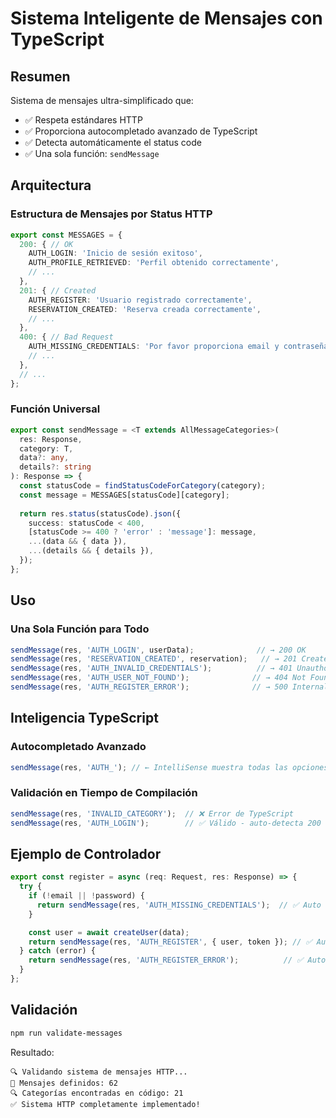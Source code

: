 # Sistema Inteligente de Mensajes con TypeScript

## Resumen

Sistema de mensajes ultra-simplificado que:
- ✅ Respeta estándares HTTP
- ✅ Proporciona autocompletado avanzado de TypeScript
- ✅ Detecta automáticamente el status code
- ✅ Una sola función: `sendMessage`

## Arquitectura

### Estructura de Mensajes por Status HTTP
```typescript
export const MESSAGES = {
  200: { // OK
    AUTH_LOGIN: 'Inicio de sesión exitoso',
    AUTH_PROFILE_RETRIEVED: 'Perfil obtenido correctamente',
    // ...
  },
  201: { // Created
    AUTH_REGISTER: 'Usuario registrado correctamente',
    RESERVATION_CREATED: 'Reserva creada correctamente',
    // ...
  },
  400: { // Bad Request
    AUTH_MISSING_CREDENTIALS: 'Por favor proporciona email y contraseña',
    // ...
  },
  // ...
};
```

### Función Universal
```typescript
export const sendMessage = <T extends AllMessageCategories>(
  res: Response,
  category: T,
  data?: any,
  details?: string
): Response => {
  const statusCode = findStatusCodeForCategory(category);
  const message = MESSAGES[statusCode][category];
  
  return res.status(statusCode).json({
    success: statusCode < 400,
    [statusCode >= 400 ? 'error' : 'message']: message,
    ...(data && { data }),
    ...(details && { details }),
  });
};
```

## Uso

### Una Sola Función para Todo
```typescript
sendMessage(res, 'AUTH_LOGIN', userData);              // → 200 OK
sendMessage(res, 'RESERVATION_CREATED', reservation);   // → 201 Created
sendMessage(res, 'AUTH_INVALID_CREDENTIALS');          // → 401 Unauthorized
sendMessage(res, 'AUTH_USER_NOT_FOUND');              // → 404 Not Found
sendMessage(res, 'AUTH_REGISTER_ERROR');              // → 500 Internal Server Error
```

## Inteligencia TypeScript

### Autocompletado Avanzado
```typescript
sendMessage(res, 'AUTH_'); // ← IntelliSense muestra todas las opciones AUTH_*
```

### Validación en Tiempo de Compilación
```typescript
sendMessage(res, 'INVALID_CATEGORY');  // ❌ Error de TypeScript
sendMessage(res, 'AUTH_LOGIN');        // ✅ Válido - auto-detecta 200
```

## Ejemplo de Controlador

```typescript
export const register = async (req: Request, res: Response) => {
  try {
    if (!email || !password) {
      return sendMessage(res, 'AUTH_MISSING_CREDENTIALS');  // ✅ Auto 400
    }

    const user = await createUser(data);
    return sendMessage(res, 'AUTH_REGISTER', { user, token }); // ✅ Auto 201
  } catch (error) {
    return sendMessage(res, 'AUTH_REGISTER_ERROR');          // ✅ Auto 500
  }
};
```

## Validación

```bash
npm run validate-messages
```

Resultado:
```
🔍 Validando sistema de mensajes HTTP...
📝 Mensajes definidos: 62
🔍 Categorías encontradas en código: 21
✅ Sistema HTTP completamente implementado!
``` 